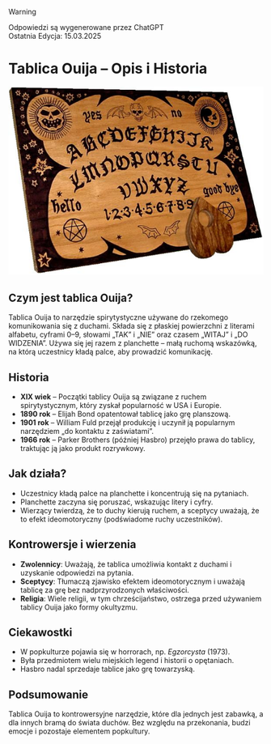 > [!WARNING]  
> Odpowiedzi są wygenerowane przez ChatGPT  
> Ostatnia Edycja: 15.03.2025

# Tablica Ouija – Opis i Historia

![Ouija.jpg](../../zdjecia/Ouija.jpg)

## Czym jest tablica Ouija?

Tablica Ouija to narzędzie spirytystyczne używane do rzekomego komunikowania się z duchami. Składa się z płaskiej
powierzchni z literami alfabetu, cyframi 0–9, słowami „TAK” i „NIE” oraz czasem „WITAJ” i „DO WIDZENIA”. Używa się jej
razem z planchette – małą ruchomą wskazówką, na którą uczestnicy kładą palce, aby prowadzić komunikację.

## Historia

- **XIX wiek** – Początki tablicy Ouija są związane z ruchem spirytystycznym, który zyskał popularność w USA i Europie.
- **1890 rok** – Elijah Bond opatentował tablicę jako grę planszową.
- **1901 rok** – William Fuld przejął produkcję i uczynił ją popularnym narzędziem „do kontaktu z zaświatami”.
- **1966 rok** – Parker Brothers (później Hasbro) przejęło prawa do tablicy, traktując ją jako produkt rozrywkowy.

## Jak działa?

- Uczestnicy kładą palce na planchette i koncentrują się na pytaniach.
- Planchette zaczyna się poruszać, wskazując litery i cyfry.
- Wierzący twierdzą, że to duchy kierują ruchem, a sceptycy uważają, że to efekt ideomotoryczny (podświadome ruchy
  uczestników).

## Kontrowersje i wierzenia

- **Zwolennicy**: Uważają, że tablica umożliwia kontakt z duchami i uzyskanie odpowiedzi na pytania.
- **Sceptycy**: Tłumaczą zjawisko efektem ideomotorycznym i uważają tablicę za grę bez nadprzyrodzonych właściwości.
- **Religia**: Wiele religii, w tym chrześcijaństwo, ostrzega przed używaniem tablicy Ouija jako formy okultyzmu.

## Ciekawostki

- W popkulturze pojawia się w horrorach, np. *Egzorcysta* (1973).
- Była przedmiotem wielu miejskich legend i historii o opętaniach.
- Hasbro nadal sprzedaje tablice jako grę towarzyską.

## Podsumowanie

Tablica Ouija to kontrowersyjne narzędzie, które dla jednych jest zabawką, a dla innych bramą do świata duchów. Bez
względu na przekonania, budzi emocje i pozostaje elementem popkultury.